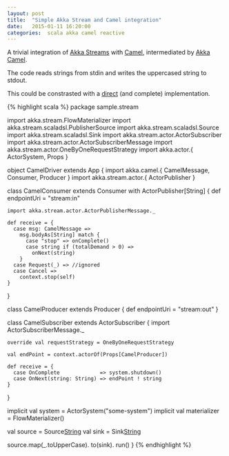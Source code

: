 ```yaml
---
layout: post
title:  "Simple Akka Stream and Camel integration"
date:   2015-01-11 16:20:00
categories:  scala akka camel reactive
---
```


A trivial integration of [Akka Streams](http://doc.akka.io/docs/akka-stream-and-http-experimental/) with [Camel](http://camel.apache.org/),
intermediated by [Akka Camel](http://doc.akka.io/docs/akka/snapshot/scala/camel.html).

The code reads strings from stdin and writes the uppercased string to stdout.

This could be constrasted with a [direct](https://github.com/typesafehub/akka-contrib-extra/tree/master/src/main/scala/akka/contrib/stream) (and complete) implementation.

{% highlight scala %}
package sample.stream

import akka.stream.FlowMaterializer
import akka.stream.scaladsl.PublisherSource
import akka.stream.scaladsl.Source
import akka.stream.scaladsl.Sink
import akka.stream.actor.ActorSubscriber
import akka.stream.actor.ActorSubscriberMessage
import akka.stream.actor.OneByOneRequestStrategy
import akka.actor.{ ActorSystem, Props }

object CamelDriver extends App {
  import akka.camel.{ CamelMessage, Consumer, Producer }
  import akka.stream.actor.{ ActorPublisher }

  class CamelConsumer extends Consumer with ActorPublisher[String] {
    def endpointUri = "stream:in"

    import akka.stream.actor.ActorPublisherMessage._

    def receive = {
      case msg: CamelMessage =>
        msg.bodyAs[String] match {
          case "stop" => onComplete()
          case string if (totalDemand > 0) =>
            onNext(string)
        }
      case Request(_) => //ignored
      case Cancel =>
        context.stop(self)
    }
  }

  class CamelProducer extends Producer {
    def endpointUri = "stream:out"
  }

  class CamelSubscriber extends ActorSubscriber {
    import ActorSubscriberMessage._

    override val requestStrategy = OneByOneRequestStrategy

    val endPoint = context.actorOf(Props[CamelProducer])

    def receive = {
      case OnComplete             => system.shutdown()
      case OnNext(string: String) => endPoint ! string
    }
  }

  implicit val system = ActorSystem("some-system")
  implicit val materializer = FlowMaterializer()

  val source = Source[String](Props[CamelConsumer])
  val sink = Sink[String](Props[CamelSubscriber])

  source.map(_.toUpperCase).
    to(sink).
    run()
}
{% endhighlight %}









